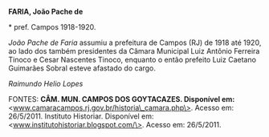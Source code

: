 **FARIA, João Pache de**

\* pref. Campos 1918-1920.

*João Pache de Faria* assumiu a prefeitura de Campos (RJ) de 1918 até
1920, ao lado dos também presidentes da Câmara Municipal Luiz Antônio
Ferreira Tinoco e Cesar Nascentes Tinoco, enquanto o então prefeito Luiz
Caetano Guimarães Sobral esteve afastado do cargo.

*Raimundo Helio Lopes*

FONTES: **CÂM. MUN. CAMPOS DOS GOYTACAZES. Disponível em:**
\<www.camaracampos.rj.gov.br/historia\_camara.php\>. Acesso em:
26/5/2011. Instituto Historiar. Disponível em:
\<www.institutohistoriar.blogspot.com/\>. Acesso em: 26/5/2011.
